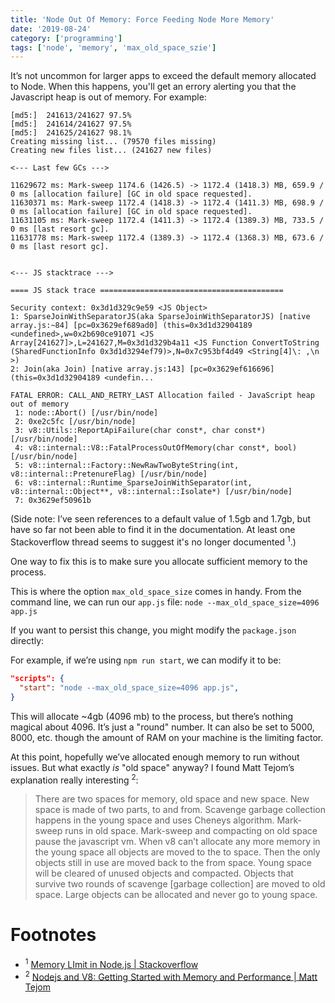 ```yaml
---
title: 'Node Out Of Memory: Force Feeding Node More Memory'
date: '2019-08-24'
category: ['programming']
tags: ['node', 'memory', 'max_old_space_szie']
---
```


It’s not uncommon for larger apps to exceed the default memory allocated to Node. When this happens, you'll get an errory alerting you that the Javascript heap is out of memory. For example:

```shell
[md5:]  241613/241627 97.5%
[md5:]  241614/241627 97.5%
[md5:]  241625/241627 98.1%
Creating missing list... (79570 files missing)
Creating new files list... (241627 new files)

<--- Last few GCs --->

11629672 ms: Mark-sweep 1174.6 (1426.5) -> 1172.4 (1418.3) MB, 659.9 / 0 ms [allocation failure] [GC in old space requested].
11630371 ms: Mark-sweep 1172.4 (1418.3) -> 1172.4 (1411.3) MB, 698.9 / 0 ms [allocation failure] [GC in old space requested].
11631105 ms: Mark-sweep 1172.4 (1411.3) -> 1172.4 (1389.3) MB, 733.5 / 0 ms [last resort gc].
11631778 ms: Mark-sweep 1172.4 (1389.3) -> 1172.4 (1368.3) MB, 673.6 / 0 ms [last resort gc].


<--- JS stacktrace --->

==== JS stack trace =========================================

Security context: 0x3d1d329c9e59 <JS Object>
1: SparseJoinWithSeparatorJS(aka SparseJoinWithSeparatorJS) [native array.js:~84] [pc=0x3629ef689ad0] (this=0x3d1d32904189 <undefined>,w=0x2b690ce91071 <JS Array[241627]>,L=241627,M=0x3d1d329b4a11 <JS Function ConvertToString (SharedFunctionInfo 0x3d1d3294ef79)>,N=0x7c953bf4d49 <String[4]\: ,\n  >)
2: Join(aka Join) [native array.js:143] [pc=0x3629ef616696] (this=0x3d1d32904189 <undefin...

FATAL ERROR: CALL_AND_RETRY_LAST Allocation failed - JavaScript heap out of memory
 1: node::Abort() [/usr/bin/node]
 2: 0xe2c5fc [/usr/bin/node]
 3: v8::Utils::ReportApiFailure(char const*, char const*) [/usr/bin/node]
 4: v8::internal::V8::FatalProcessOutOfMemory(char const*, bool) [/usr/bin/node]
 5: v8::internal::Factory::NewRawTwoByteString(int, v8::internal::PretenureFlag) [/usr/bin/node]
 6: v8::internal::Runtime_SparseJoinWithSeparator(int, v8::internal::Object**, v8::internal::Isolate*) [/usr/bin/node]
 7: 0x3629ef50961b
```

(Side note: I’ve seen references to a default value of 1.5gb and 1.7gb, but have so far not been able to find it in the documentation. At least one Stackoverflow thread seems to suggest it's no longer documented <sup>1</sup>.)

One way to fix this is to make sure you allocate sufficient memory to the process.

This is where the option `max_old_space_size` comes in handy. From the command line, we can run our `app.js` file: `node --max_old_space_size=4096 app.js`

If you want to persist this change, you might modify the `package.json` directly:

For example, if we’re using `npm run start`, we can modify it to be:

```json
"scripts": {
  "start": "node --max_old_space_size=4096 app.js",
}
```

This will allocate ~4gb (4096 mb) to the process, but there’s nothing magical about 4096. It’s just a "round" number. It can also be set to 5000, 8000, etc. though the amount of RAM on your machine is the limiting factor.

At this point, hopefully we’ve allocated enough memory to run without issues. But what exactly _is_ "old space" anyway? I found
Matt Tejom’s explanation really interesting <sup>2</sup>:

> There are two spaces for memory, old space and new space. New space is made of two parts, to and from. Scavenge garbage collection happens in the young space and uses Cheneys algorithm. Mark-sweep runs in old space. Mark-sweep and compacting on old space pause the javascript vm. When v8 can’t allocate any more memory in the young space all objects are moved to the to space. Then the only objects still in use are moved back to the from space. Young space will be cleared of unused objects and compacted. Objects that survive two rounds of scavenge [garbage collection] are moved to old space. Large objects can be allocated and never go to young space.

# Footnotes

-   <sup>1</sup> [Memory LImit in Node.js | Stackoverflow](https://stackoverflow.com/questions/7193959/memory-limit-in-node-js-and-chrome-v8)
-   <sup>2</sup> [Nodejs and V8: Getting Started with Memory and Performance | Matt Tejom](https://tejom.github.io/general/nodejs/v8/debugging/2017/01/16/nodejs-and-v8.html)
